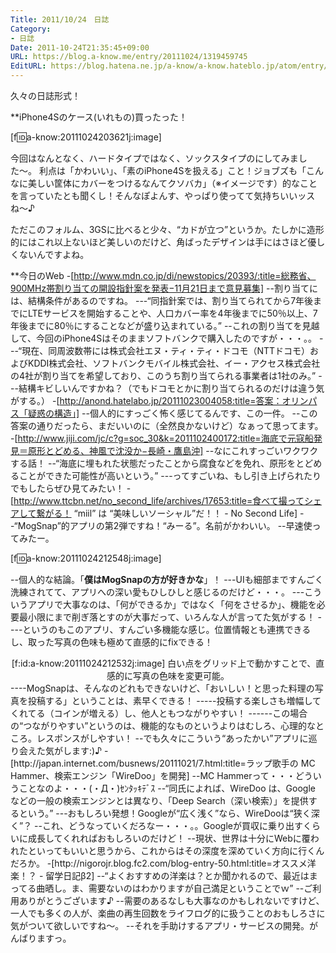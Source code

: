 ```yaml
---
Title: 2011/10/24　日誌
Category:
- 日誌
Date: 2011-10-24T21:35:45+09:00
URL: https://blog.a-know.me/entry/20111024/1319459745
EditURL: https://blog.hatena.ne.jp/a-know/a-know.hateblo.jp/atom/entry/12921228815727979413
---
```




久々の日誌形式！



**iPhone4Sのケース(いれもの)買ったった！


[f:id:a-know:20111024203621j:image]

今回はなんとなく、ハードタイプではなく、ソックスタイプのにしてみました〜。
利点は「かわいい」、「素のiPhone4Sを扱える」こと！ジョブズも「こんなに美しい筐体にカバーをつけるなんてクソバカ」（※イメージです）的なことを言っていたとも聞くし！そんなぽよんす、やっぱり使ってて気持ちいいッスね〜♪

ただこのフォルム、3GSに比べると少々、“カドが立つ”というか。たしかに造形的にはこれ以上ないほど美しいのだけど、角ばったデザインは手にはさほど優しくないんですよね。



**今日のWeb
-[http://www.mdn.co.jp/di/newstopics/20393/:title=総務省、900MHz帯割り当ての開設指針案を発表−11月21日まで意見募集]
--割り当てには、結構条件があるのですね。
---“同指針案では、割り当てられてから7年後までにLTEサービスを開始することや、人口カバー率を4年後までに50％以上、7年後までに80％にすることなどが盛り込まれている。”
--これの割り当てを見越して、今回のiPhone4Sはそのままソフトバンクで購入したのですが・・・。。
---“現在、同周波数帯には株式会社エヌ・ティ・ティ・ドコモ（NTTドコモ）およびKDDI株式会社、ソフトバンクモバイル株式会社、イー・アクセス株式会社の4社が割り当てを希望しており、このうち割り当てられる事業者は1社のみ。”
---結構キビしいんですかね？（でもドコモとかに割り当てられるのだけは違う気がする。）
-[http://anond.hatelabo.jp/20111023004058:title=答案：オリンパス「疑惑の構造」]
--個人的にすっごく怖く感じてるんです、この一件。
--この答案の通りだったら、まだいいのに（全然良かないけど）なぁって思ってます。
-[http://www.jiji.com/jc/c?g=soc_30&k=2011102400172:title=海底で元寇船発見＝原形とどめる、神風で沈没か−長崎・鷹島沖]
--なにこれすっごいワクワクする話！
--“海底に埋もれた状態だったことから腐食などを免れ、原形をとどめることができた可能性が高いという。”
---ってすごいね、もし引き上げられたりでもしたらぜひ見てみたい！
-[http://www.ttcbn.net/no_second_life/archives/17653:title=食べて撮ってシェアして繋がる！ “miil” は “美味しいソーシャル”だ！！ - No Second Life]
--“MogSnap”的アプリの第2弾ですね！“みーる”。名前がかわいい。
--早速使ってみたー。

[f:id:a-know:20111024212548j:image]

--個人的な結論。「<span class="deco" style="font-weight:bold;">僕はMogSnapの方が好きかな</span>」！
---UIも細部まですんごく洗練されてて、アプリへの深い愛もひしひしと感じるのだけど・・・。
---こういうアプリで大事なのは、「何ができるか」ではなく「何をさせるか」、機能を必要最小限にまで削ぎ落とすのが大事だって、いろんな人が言ってた気がする！
----というのもこのアプリ、すんごい多機能な感じ。位置情報とも連携できるし、取った写真の色味も極めて直感的にfixできる！
<div align=center>
[f:id:a-know:20111024212532j:image]
白い点をグリッド上で動かすことで、直感的に写真の色味を変更可能。
</div>
----MogSnapは、そんなのどれもできないけど、「おいしい！と思った料理の写真を投稿する」ということは、素早くできる！
-----投稿する楽しさも増幅してくれてる（コインが増える）し、他人ともつながりやすい！
------この場合の“つながりやすい”というのは、機能的なものというよりはむしろ、心理的なところ。レスポンスがしやすい！
--でも久々にこういう“あったかい”アプリに巡り会えた気がします:)♪
-[http://japan.internet.com/busnews/20111021/7.html:title=ラップ歌手の MC Hammer、検索エンジン「WireDoo」を開発]
--MC Hammerって・・・どういうことなのよ・・・(・Д・)ｾﾝﾀｯｷﾃﾞｽ
--“同氏によれば、WireDoo は、Google などの一般の検索エンジンとは異なり、「Deep Search（深い検索）」を提供するという。”
---おもしろい発想！Googleが“広く浅く”なら、WireDooは“狭く深く”？
--これ、どうなっていくだろなー・・・。。Googleが買収に乗り出すくらいに成長してくれればおもしろいのだけど！
--現状、世界は十分にWebに覆われたといってもいいと思うから、これからはその深度を深めていく方向に行くんだろか。
-[http://nigorojr.blog.fc2.com/blog-entry-50.html:title=オススメ洋楽！？ - 留学日記β2]
--“よくおすすめの洋楽は？とか聞かれるので、最近はまってる曲晒し。ま、需要ないのはわかりますが自己満足ということでｗ”
--ご利用ありがとうございます♪
--需要のあるなしも大事なのかもしれないですけど、一人でも多くの人が、楽曲の再生回数をライフログ的に扱うことのおもしろさに気がついて欲しいですね〜。
--それを手助けするアプリ・サービスの開発。がんばりますっ。
